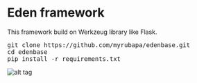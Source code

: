 # Eden framework
This framework build on Werkzeug library like Flask. 
<pre>
git clone https://github.com/myrubapa/edenbase.git
cd edenbase
pip install -r requirements.txt
</pre>
![alt tag](https://lh5.googleusercontent.com/mjxGjM8hMRCt2F8D8T9NOIEo_7TiN3dVtJGt69MHI9FYq1xFB2-b6C8vlFsDDQZdX4_qzEX7yWI7pjI=w1920-h987-rw)


